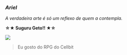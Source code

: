 ### ***Ariel***

_A verdadeira arte é só um reflexo de quem a contempla._

**☆★ Suguru Geto!! ★☆**

<p><img src="https://64.media.tumblr.com/6d831d5ac9080a32be87e8395d6712e1/683a8bab5775de63-7b/s100x200/c91073d7be58f7ec72d32f8c2fa812e27ddf77bd.gifv"></p>

> Eu gosto do RPG do Cellbit

